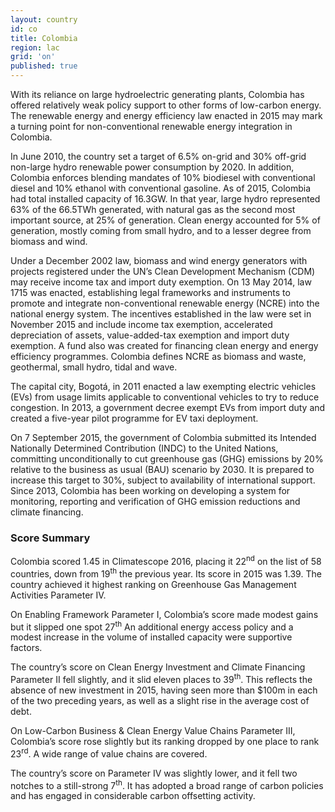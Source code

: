 ```yaml
---
layout: country
id: co
title: Colombia
region: lac
grid: 'on'
published: true
---
```


With its reliance on large hydroelectric generating plants, Colombia has offered relatively weak policy support to other forms of low-carbon energy. The renewable energy and energy efficiency law enacted in 2015 may mark a turning point for non-conventional renewable energy integration in Colombia.

In June 2010, the country set a target of 6.5% on-grid and 30% off-grid non-large hydro renewable power consumption by 2020. In addition, Colombia enforces blending mandates of 10% biodiesel with conventional diesel and 10% ethanol with conventional gasoline.
As of 2015, Colombia had total installed capacity of 16.3GW. In that year, large hydro represented 63% of the 66.5TWh generated, with natural gas as the second most important source, at 25% of generation. Clean energy accounted for 5% of generation, mostly coming from small hydro, and to a lesser degree from biomass and wind.

Under a December 2002 law, biomass and wind energy generators with projects registered under the UN’s Clean Development Mechanism (CDM) may receive income tax and import duty exemption. On 13 May 2014, law 1715 was enacted, establishing legal frameworks and instruments to promote and integrate non-conventional renewable energy (NCRE) into the national energy system. The incentives established in the law were set in November 2015 and include income tax exemption, accelerated depreciation of assets, value-added-tax exemption and import duty exemption. A fund also was created for financing clean energy and energy efficiency programmes. Colombia defines NCRE as biomass and waste, geothermal, small hydro, tidal and wave.

The capital city, Bogotá, in 2011 enacted a law exempting electric vehicles (EVs) from usage limits applicable to conventional vehicles to try to reduce congestion. In 2013, a government decree exempt EVs from import duty and created a five-year pilot programme for EV taxi deployment.

On 7 September 2015, the government of Colombia submitted its Intended Nationally Determined Contribution (INDC) to the United Nations, committing unconditionally to cut greenhouse gas (GHG) emissions by 20% relative to the business as usual (BAU) scenario by 2030. It is prepared to increase this target to 30%, subject to availability of international support. Since 2013, Colombia has been working on developing a system for monitoring, reporting and verification of GHG emission reductions and climate financing. 


### Score Summary

Colombia scored 1.45 in Climatescope 2016, placing it 22<sup>nd</sup> on the list of 58 countries, down from 19<sup>th</sup>  the previous year. Its score in 2015 was 1.39. The country achieved it highest ranking on Greenhouse Gas Management Activities Parameter IV.

On Enabling Framework Parameter I, Colombia’s score made modest gains but it slipped one spot 27<sup>th</sup> An additional energy access policy and a modest increase in the volume of installed capacity were supportive factors. 

The country’s score on Clean Energy Investment and Climate Financing Parameter II fell slightly, and it slid eleven places to 39<sup>th</sup>. This reflects the absence of new investment in 2015, having seen more than $100m in each of the two preceding years, as well as a slight rise in the average cost of debt. 

On Low-Carbon Business & Clean Energy Value Chains Parameter III, Colombia’s score rose slightly but its ranking dropped by one place to rank 23<sup>rd</sup>. A wide range of value chains are covered.  

The country’s score on Parameter IV was slightly lower, and it fell two notches to a still-strong 7<sup>th</sup>. It has adopted a broad range of carbon policies and has engaged in considerable carbon offsetting activity.
